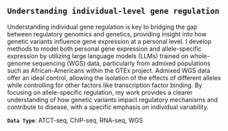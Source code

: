 ## `Understanding individual-level gene regulation`


Understanding individual gene regulation is key to bridging the gap between regulatory genomics and genetics, providing insight into how genetic variants influence gene expression at a personal level. I develop methods to model both personal gene expression and allele-specific expression by utilizing large language models (LLMs) trained on whole-genome sequencing (WGS) data, particularly from admixed populations such as African-Americans within the GTEx project. Admixed WGS data offer an ideal control, allowing the isolation of the effects of different alleles while controlling for other factors like transcription factor binding. By focusing on allele-specific regulation, my work provides a clearer understanding of how genetic variants impact regulatory mechanisms and contribute to disease, with a specific emphasis on individual variability.


**`Data Type`**: ATCT-seq, ChIP-seq, RNA-seq, WGS

